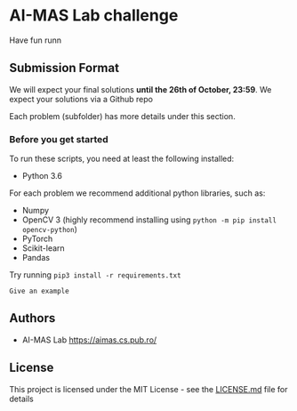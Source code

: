 # AI-MAS Lab challenge 

Have fun runn

## Submission Format

We will expect your final solutions **until the 26th of October, 23:59**. We expect your 
solutions via a Github repo

Each problem (subfolder) has more details under this section. 

### Before you get started

To run these scripts, you need at least the following installed:

* Python 3.6

For each problem we recommend additional python libraries, such as:
* Numpy
* OpenCV 3 (highly recommend installing using `python -m pip install opencv-python`)
* PyTorch
* Scikit-learn
* Pandas

Try running `pip3 install -r requirements.txt`

```
Give an example
```

## Authors

* AI-MAS Lab https://aimas.cs.pub.ro/

## License

This project is licensed under the MIT License - see the [LICENSE.md](LICENSE) file for details